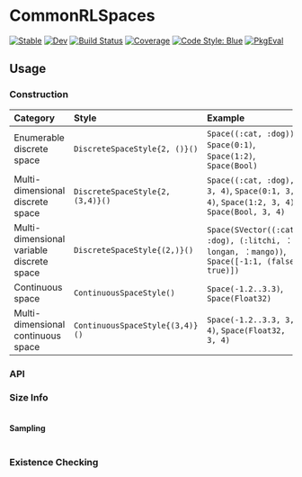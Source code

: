 # CommonRLSpaces

[![Stable](https://img.shields.io/badge/docs-stable-blue.svg)](https://JuliaReinforcementLearning.github.io/CommonRLSpaces.jl/stable/)
[![Dev](https://img.shields.io/badge/docs-dev-blue.svg)](https://JuliaReinforcementLearning.github.io/CommonRLSpaces.jl/dev/)
[![Build Status](https://github.com/JuliaReinforcementLearning/CommonRLSpaces.jl/actions/workflows/CI.yml/badge.svg?branch=main)](https://github.com/JuliaReinforcementLearning/CommonRLSpaces.jl/actions/workflows/CI.yml?query=branch%3Amain)
[![Coverage](https://codecov.io/gh/JuliaReinforcementLearning/CommonRLSpaces.jl/branch/main/graph/badge.svg)](https://codecov.io/gh/JuliaReinforcementLearning/CommonRLSpaces.jl)
[![Code Style: Blue](https://img.shields.io/badge/code%20style-blue-4495d1.svg)](https://github.com/invenia/BlueStyle)
[![PkgEval](https://JuliaCI.github.io/NanosoldierReports/pkgeval_badges/C/CommonRLSpaces.svg)](https://JuliaCI.github.io/NanosoldierReports/pkgeval_badges/report.html)

## Usage

### Construction

|Category|Style|Example|
|:---|:----|:-----|
|Enumerable discrete space| `DiscreteSpaceStyle{2, ()}()` | `Space((:cat, :dog))`, `Space(0:1)`, `Space(1:2)`, `Space(Bool)`|
|Multi-dimensional discrete space| `DiscreteSpaceStyle{2, (3,4)}()` | `Space((:cat, :dog), 3, 4)`, `Space(0:1, 3, 4)`, `Space(1:2, 3, 4)`, `Space(Bool, 3, 4)`|
|Multi-dimensional variable discrete space| `DiscreteSpaceStyle{(2,)}()` | `Space(SVector((:cat, :dog), (:litchi, ：longan, ：mango))`, `Space([-1:1, (false, true)])`|
|Continuous space| `ContinuousSpaceStyle()` | `Space(-1.2..3.3)`, `Space(Float32)`|
|Multi-dimensional continuous space| `ContinuousSpaceStyle{(3,4)}()` | `Space(-1.2..3.3, 3, 4)`, `Space(Float32, 3, 4)`|

### API

### Size Info

```julia
```

#### Sampling

```julia
```

### Existence Checking

```julia
```
